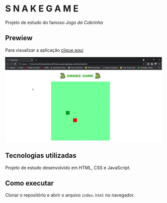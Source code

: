 # S N A K E  G A M E

Projeto de estudo do famoso _Jogo da Cobrinha_

## Prewiew

Para visualizar a aplicação [clique aqui](https://juliajpereira.github.io/snake-game)

[![](./gif.gif)]()

## Tecnologias utilizadas

Projeto de estudo desenvolvido em HTML, CSS e JavaScript.

## Como executar

Clonar o repositório e abrir o arquivo `index.html` no navegador.



